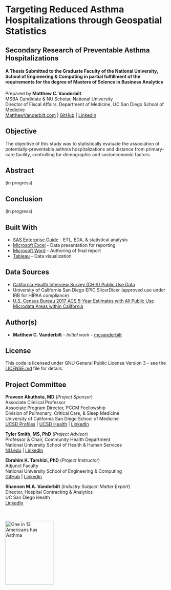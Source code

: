 # Targeting Reduced Asthma Hospitalizations through Geospatial Statistics
## Secondary Research of Preventable Asthma Hospitalizations
#### A Thesis Submitted to the Graduate Faculty of the National University, School of Engineering & Computing in partial fulfillment of the requirements for the degree of Masters of Science in Business Analytics
Prepared by **Matthew C. Vanderbilt**  
MSBA Candidate & NU Scholar, National University  
Director of Fiscal Affairs, Department of Medicine, UC San Diego School of Medicine  
[MatthewVanderbilt.com](https://matthewvanderbilt.com) | [GitHub](https://github.com/mcvanderbilt) | [LinkedIn](https://linkedin.com/in/vanderbilt)

## Objective
The objective of this study was to statistically evaluate the association of potentially-preventable asthma hospitalizations and distance from primary-care facility, controlling for demographic and socioeconomic factors.

## Abstract
(in progress)

## Conclusion
(in progress)

## Built With
* [SAS Enterprise Guide](https://www.sas.com/en_us/software/enterprise-guide.html) - ETL, EDA, & statistical analysis
* [Microsoft Excel](https://products.office.com/en-us/excel) - Data presentation for reporting
* [Microsoft Word](https://products.office.com/en-us/word) - Authoring of final report
* [Tableau](https://www.tableau.com/) - Data visualization

## Data Sources
* [California Health Interview Survey (CHIS) Public Use Data](https://healthpolicy.ucla.edu/chis/)
* University of California San Diego EPIC SlicerDicer (approved use under IRB for HIPAA compliance)
* [U.S. Census Bureau 2017 ACS 5-Year Estimates with All Public Use Microdata Areas within California](https://factfinder.census.gov/)

## Author(s)
* **Matthew C. Vanderbilt** - *Initial work* - [mcvanderbilt](https://github.com/mcvanderbilt)

## License
This code is licensed under GNU General Public License Version 3 - see the [LICENSE.md](LICENSE.md) file for details.

## Project Committee
**Praveen Akuthota, MD** (*Project Sponsor*)  
Associate Cliniical Professor  
Associate Program Director, PCCM Feellowship  
Division of Pulmonary, Critical Care, & Sleep Medicine  
University of California San Diego School of Medicine  
[UCSD Profiles](https://profiles.ucsd.edu/praveen.akuthota) | [UCSD Health](https://providers.ucsd.edu/details/32923/praveen-akuthota-pulmonology_lung-la_jolla-san_diego) | [LinkedIn](https://www.linkedin.com/in/praveen-akuthota-15b1628b/)

**Tyler Smith, MS, PhD** (*Project Advisor*)  
Professor & Chair, Community Health Department  
National University School of Health & Human Services  
[NU.edu](https://www.nu.edu/ourprograms/schoolofhealthandhumanservices/communityhealth/faculty/tyler-smith/) | [LinkedIn](https://www.linkedin.com/in/tyler-smith-ms-phd-6b610119/)

**Ebrahim K. Tarshizi, PhD** (*Project Instructor*)  
Adjunct Faculty  
National University School of Engineering & Computing  
[GitHub](https://github.com/behrang61) | [LinkedIn](https://www.linkedin.com/in/ebrahim-k-tarshizi-phd-mba-271a9a29/)

**Shannon M.A. Vanderbilt** (*Industry Subject-Matter Expert*)  
Director, Hospital Contracting & Analytics  
UC San Diego Health  
[LinkedIn](https://www.linkedin.com/in/svanderbilt/)

<br/>
<br/>
<a href="http://www.cdc.gov/asthma/?s_cid=asthma-002-bb" title="One in 13 Americans has Asthma">
<img src="http://www.cdc.gov/asthma/images/PeopleHaveAsthma.jpg" style="width:150px; height:200px; 
border:0px;" alt="One in 13 Americans has Asthma" /></a>


